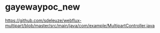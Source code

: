 # gayewaypoc_new

https://github.com/sdeleuze/webflux-multipart/blob/master/src/main/java/com/example/MultipartController.java
